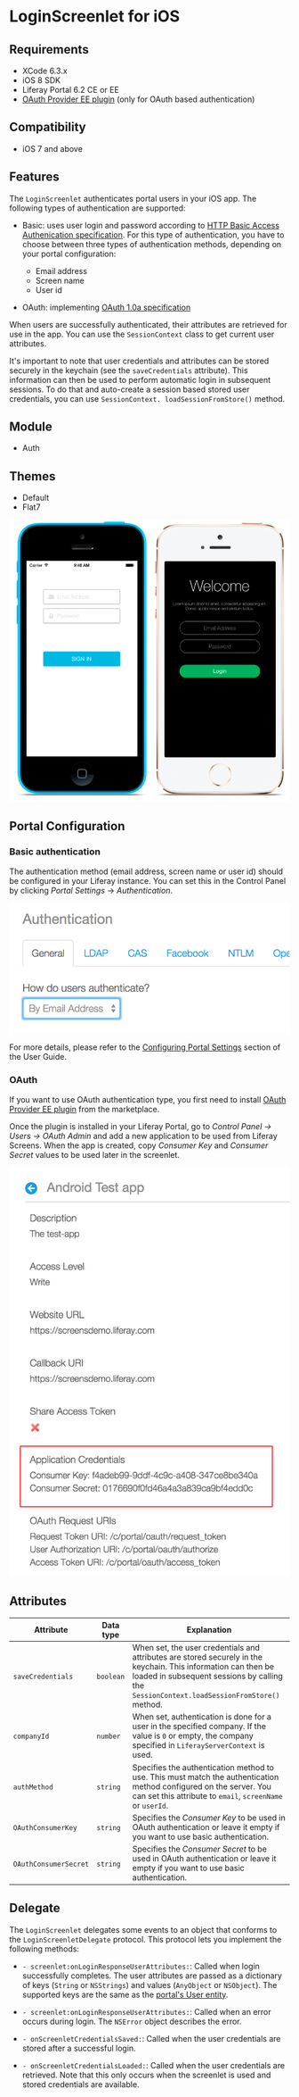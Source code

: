 # LoginScreenlet for iOS [](id=loginscreenlet-for-ios)

## Requirements [](id=requirements)

- XCode 6.3.x
- iOS 8 SDK
- Liferay Portal 6.2 CE or EE
- [OAuth Provider EE plugin](https://www.liferay.com/marketplace/-/mp/application/45261909) (only for OAuth based authentication)

## Compatibility [](id=compatibility)

- iOS 7 and above

## Features [](id=features)

The `LoginScreenlet` authenticates portal users in your iOS app. The following
types of authentication are supported:

- Basic: uses user login and password according to [HTTP Basic Access Authenication specification](http://tools.ietf.org/html/rfc2617). For this type of authentication, you have to choose between three types of authentication methods, depending on your portal configuration:
	- Email address
	- Screen name
	- User id

- OAuth: implementing [OAuth 1.0a specification](http://oauth.net/core/1.0a/)
 
When users are successfully authenticated, their attributes are retrieved for 
use in the app. You can use the `SessionContext` class to get current user 
attributes.

It's important to note that user credentials and attributes can be 
stored securely in the keychain (see the `saveCredentials` attribute).
This information can then be used to perform  automatic login in subsequent sessions. To do that and auto-create a session based stored user credentials, you can use `SessionContext. loadSessionFromStore()` method.

## Module [](id=module)

- Auth

## Themes [](id=themes)

- Default
- Flat7

![The `LoginScreenlet` using the Default and Flat7 themes.](../../images/screens-ios-login.png)

## Portal Configuration [](id=portal-configuration)

### Basic authentication

The authentication method (email address, screen name or user id) should be configured in your Liferay instance. You can 
set this in the Control Panel by clicking *Portal Settings* &rarr; *Authentication*.

![Setting the authentication method in Liferay Portal.](../../images/screens-portal-auth.png)

For more details, please refer to the [Configuring Portal Settings](/portal/-/knowledge_base/6-2/configuring-portal-settings) 
section of the User Guide. 

### OAuth

If you want to use OAuth authentication type, you first need to install [OAuth Provider EE plugin](https://www.liferay.com/marketplace/-/mp/application/45261909) from the marketplace.

Once the plugin is installed in your Liferay Portal, go to *Control Panel &rarr; Users &rarr; OAuth Admin* and add a new application to be used from Liferay Screens.
When the app is created, copy *Consumer Key* and *Consumer Secret* values to be used later in the screenlet.

![Copy the Consumer Key and Consumer Secret from your OAuth app](../../images/screens-portal-oauth.png)

## Attributes [](id=attributes)

| Attribute | Data type | Explanation |
|-----------|-----------|-------------| 
|  `saveCredentials` | `boolean` | When set, the user credentials and attributes are stored securely in the keychain. This information can then be loaded in subsequent sessions by calling the `SessionContext.loadSessionFromStore()` method. |
|  `companyId` | `number` | When set, authentication is done for a user in the specified company. If the value is `0` or empty, the company specified in `LiferayServerContext` is used. |
|  `authMethod` | `string` | Specifies the authentication method to use. This must match the authentication method configured on the server. You can set this attribute to `email`, `screenName` or `userId`. |
|  `OAuthConsumerKey` | `string` | Specifies the *Consumer Key* to be used in OAuth authentication or leave it empty if you want to use basic authentication. |
|  `OAuthConsumerSecret` | `string` | Specifies the *Consumer Secret* to be used in OAuth authentication or leave it empty if you want to use basic authentication. |

## Delegate [](id=delegate)

The `LoginScreenlet` delegates some events to an object that conforms to the 
`LoginScreenletDelegate` protocol. This protocol lets you implement the 
following methods:

- `- screenlet:onLoginResponseUserAttributes:`: Called when login successfully 
  completes. The user attributes are passed as a dictionary of keys (`String` or 
  `NSStrings`) and values (`AnyObject` or `NSObject`). The supported keys are 
  the same as the [portal's User entity](https://github.com/liferay/liferay-portal/blob/6.2.x/portal-impl/src/com/liferay/portal/service.xml#L2227).

- `- screenlet:onLoginResponseUserAttributes:`: Called when an error occurs 
  during login. The `NSError` object describes the error.

- `- onScreenletCredentialsSaved:`: Called when the user credentials are stored 
  after a successful login.

- `- onScreenletCredentialsLoaded:`: Called when the user credentials are 
  retrieved. Note that this only occurs when the screenlet is used and stored 
  credentials are available.
